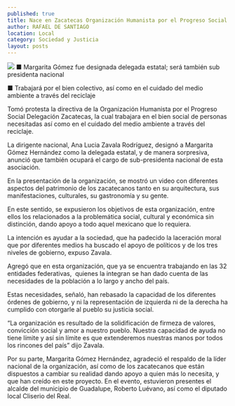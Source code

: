 ```yaml
---
published: true
title: Nace en Zacatecas Organización Humanista por el Progreso Social
author: RAFAEL DE SANTIAGO
location: Local
category: Sociedad y Justicia
layout: posts
---
```


![](http://i.imgur.com/6ZlKWKsm.jpg)
■ Margarita Gómez fue designada delegada estatal; será también sub presidenta nacional

■ Trabajará por el bien colectivo, así como en el cuidado del medio ambiente a través del reciclaje

Tomó protesta la directiva de la Organización Humanista por el Progreso Social Delegación Zacatecas, la cual trabajara en el bien social de personas necesitadas así como en el cuidado del medio ambiente a través del reciclaje.

La dirigente nacional, Ana Lucia Zavala Rodríguez, designó a Margarita Gómez Hernández como la delegada estatal, y de manera sorpresiva, anunció que también ocupará el cargo de sub-presidenta nacional de esta asociación.

En la presentación de la organización, se mostró un video con diferentes aspectos del patrimonio de los zacatecanos tanto en su arquitectura, sus manifestaciones, culturales, su gastronomía y su gente.

En este sentido, se expusieron los objetivos de esta organización, entre ellos los relacionados a la problemática social, cultural y económica sin distinción, dando apoyo a todo aquel mexicano que lo requiera.

La intención es ayudar a la sociedad, que ha padecido la laceración moral que por diferentes medios ha buscado el apoyo de políticos y de los tres niveles de gobierno, expuso Zavala.

Agregó que en esta organización, que ya se encuentra trabajando en las 32 entidades federativas,  quienes la integran se han dado cuenta de las necesidades de la población a lo largo y ancho del país.

Estas necesidades, señaló, han rebasado la capacidad de los diferentes órdenes de gobierno, y ni la representación de izquierda ni de la derecha ha cumplido con otorgarle al pueblo su justicia social.

“La organización es resultado de la solidificación de firmeza de valores, convicción social y amor a nuestro pueblo. Nuestra capacidad de ayuda no tiene límite y así sin límite es que extenderemos nuestras manos por todos los rincones del país” dijo Zavala.

Por su parte, Margarita Gómez Hernández, agradeció el respaldo de la líder nacional de la organización, así como de los zacatecanos que están dispuestos a cambiar su realidad dando apoyo a quien más lo necesita, y que han creído en este proyecto.
En el evento, estuvieron presentes el alcalde del municipio de Guadalupe, Roberto Luévano, así como el diputado local Cliserio del Real.
